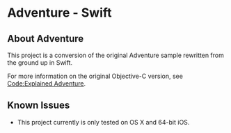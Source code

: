 # Adventure - Swift

## About Adventure

This project is a conversion of the original Adventure sample rewritten from the ground up in Swift.

For more information on the original Objective-C version, see [Code:Explained Adventure](https://developer.apple.com/library/ios/documentation/GraphicsAnimation/Conceptual/CodeExplainedAdventure/).

## Known Issues

* This project currently is only tested on OS X and 64-bit iOS.
